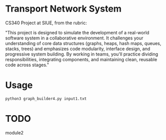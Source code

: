 # Transport Network System

CS340 Project at SIUE, from the rubric:

"This project is designed to simulate the development of a real-world software system in a collaborative environment. It challenges your understanding of core data structures (graphs, heaps, hash maps, queues, stacks, trees) and emphasizes code modularity, interface design, and progressive system building. By working in teams, you'll practice dividing responsibilities, integrating components, and maintaining clean, reusable code across stages."

# Usage 

``` python3 graph_builder4.py input1.txt ```

# TODO

module2